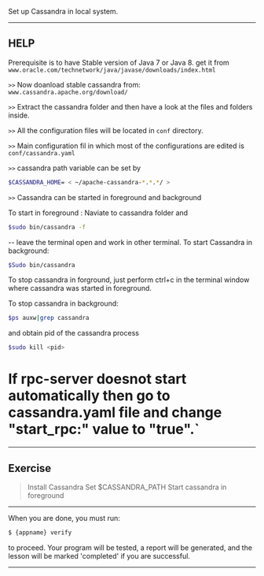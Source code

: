 Set up Cassandra in local system.

---------------------------------------------------------------------
## HELP

Prerequisite is to have Stable version of Java 7 or Java 8. get it from
`www.oracle.com/technetwork/java/javase/downloads/index.html`

`>>` Now doanload stable cassandra from: `www.cassandra.apache.org/download/`

`>>` Extract the cassandra folder and then have a look at the files and folders inside.

`>>` All the configuration files will be located in ``conf`` directory.

`>>` Main configuration fil in which most of the configurations are edited is `conf/cassandra.yaml`

`>>` cassandra path variable can be set by
```sh
$CASSANDRA_HOME= < ~/apache-cassandra-*.*.*/ >
```
`>>` Cassandra can be started in foreground and background

To start in foreground :
Naviate to cassandra folder and
 ```sh
$sudo bin/cassandra -f
```
-- leave the terminal open and work in other terminal.
To start Cassandra in background:
```sh
$Sudo bin/cassandra
```
To stop cassandra in forground,
just perform ctrl+c in the terminal window where cassandra was started in foreground.

To stop cassandra in background:
```sh
$ps auxw|grep cassandra
```
and obtain pid of the cassandra process
```sh
$sudo kill <pid>
```
# If rpc-server doesnot start automatically then go to cassandra.yaml file and change "start_rpc:" value to "true".`

--------------------------------------------------------------------

## Exercise

> Install Cassandra
> Set $CASSANDRA_PATH
> Start cassandra in foreground

--------------------------------------------------------------------

When you are done, you must run:

```sh
$ {appname} verify
```

to proceed. Your program will be tested, a report will be generated, and the lesson will be marked 'completed' if you are successful.

----------------------------------------------------------------------
